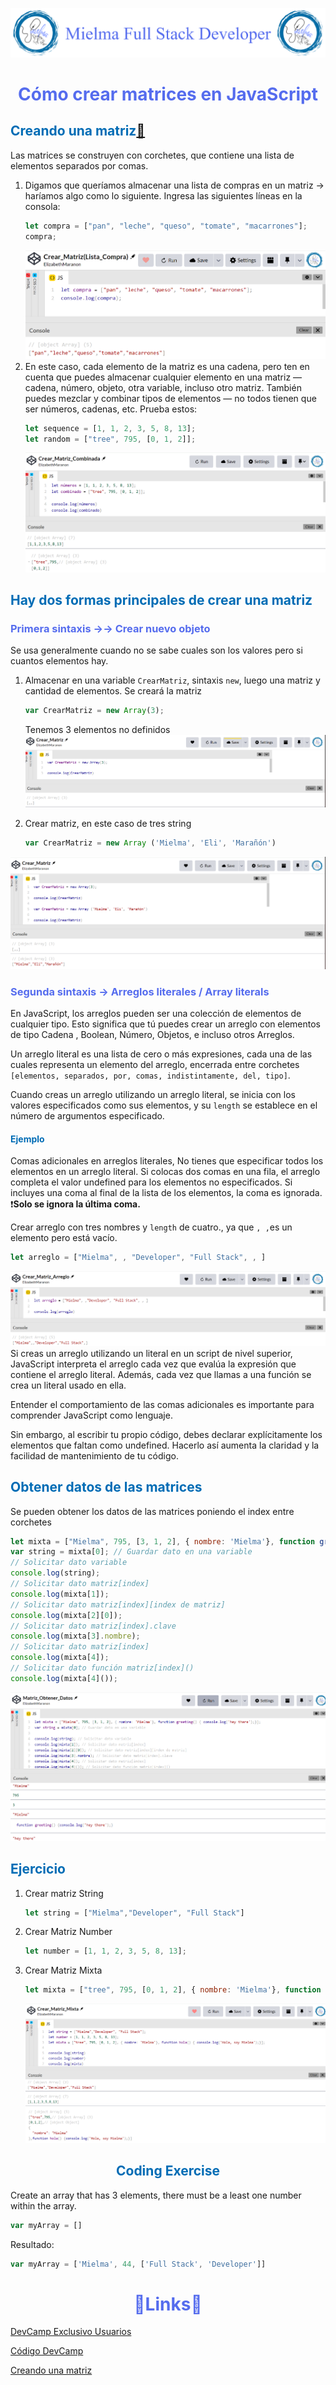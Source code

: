 ![Logo Mielma](image/Logo_Encabezado.png)

# <center><b><font color="#556CEE">Cómo crear matrices en JavaScript</font></b>

## <b><font color="#006cb5">Creando una matriz[🔗](https://developer.mozilla.org/es/docs/Learn/JavaScript/First_steps/Arrays#creando_un_arreglo)</font></b>

Las matrices se construyen con corchetes, que contiene una lista de elementos separados por comas.

1. Digamos que queríamos almacenar una lista de compras en un matriz → haríamos algo como lo siguiente.  Ingresa las siguientes líneas en la consola:
    ```js
    let compra = ["pan", "leche", "queso", "tomate", "macarrones"];
    compra;
    ```
    ![Crear_Matriz_Lista_Compra](image/Crear_Matriz_Lista_Compra.png)
2. En este caso, cada elemento de la matriz es una cadena, pero ten en cuenta que puedes almacenar cualquier elemento en una matriz — cadena, número, objeto, otra variable, incluso otro matriz. También puedes mezclar y combinar tipos de elementos — no todos tienen que ser números, cadenas, etc. Prueba estos:
    ```js
    let sequence = [1, 1, 2, 3, 5, 8, 13];
    let random = ["tree", 795, [0, 1, 2]];
    ```
    ![Crear_Matriz_Combinada](image/Crear_Matriz_Combinada.png)


## <b><font color="#006cb5">Hay dos formas principales de crear una matriz</font></b>

### <font color="#556CEE">Primera sintaxis →→ Crear nuevo objeto</font> 
Se usa generalmente cuando no se sabe cuales son los valores pero si cuantos elementos hay.
1. Almacenar en una variable `CrearMatriz`, sintaxis `new`, luego una matriz y cantidad de elementos. Se creará la matriz
    ```js
    var CrearMatriz = new Array(3);
    ```
    Tenemos 3 elementos no definidos
    ![Crear_Matriz](image/Crear_Matriz.png)

2. Crear matriz, en este caso de tres string
   ```js
   var CrearMatriz = new Array ('Mielma', 'Eli', 'Marañón')
   ```    
![Crear_Matriz_2](image/Crear_Matriz_2.png)

### <font color="#556CEE">Segunda sintaxis → Arreglos literales / Array literals </font> 
En JavaScript, los arreglos pueden ser una colección de elementos de cualquier tipo. Esto significa que tú puedes crear un arreglo con elementos de tipo Cadena , Boolean, Número, Objetos, e incluso otros Arreglos.

Un arreglo literal es una lista de cero o más expresiones, cada una de las cuales representa un elemento del arreglo, encerrada entre corchetes `[elementos, separados, por, comas, indistintamente, del, tipo]`. 

Cuando creas un arreglo utilizando un arreglo literal, se inicia con los valores especificados como sus elementos, y su `length` se establece en el número de argumentos especificado.

#### <font color="#006cb5">Ejemplo</font>
Comas adicionales en arreglos literales, No tienes que especificar todos los elementos en un arreglo literal. Si colocas dos comas en una fila, el arreglo completa el valor undefined para los elementos no especificados. Si incluyes una coma al final de la lista de los elementos, la coma es ignorada. ❗**Solo se ignora la última coma.**

Crear arreglo con tres nombres y `length` de cuatro., ya que `, ,`es un elemento pero está vacío.
```js
let arreglo = ["Mielma", , "Developer", "Full Stack", , ]
```
![Crear_Matriz_Arreglo](image/Crear_Matriz_Arreglo.png)
Si creas un arreglo utilizando un literal en un script de nivel superior, JavaScript interpreta el arreglo cada vez que evalúa la expresión que contiene el arreglo literal. Además, cada vez que llamas a una función se crea un literal usado en ella.

Entender el comportamiento de las comas adicionales es importante para comprender JavaScript como lenguaje.

Sin embargo, al escribir tu propio código, debes declarar explícitamente los elementos que faltan como undefined. Hacerlo así aumenta la claridad y la facilidad de mantenimiento de tu código.

## <b><font color="#006cb5">Obtener datos de las matrices</font></b>
Se pueden obtener los datos de las matrices poniendo el index entre corchetes

```js
let mixta = ["Mielma", 795, [3, 1, 2], { nombre: 'Mielma'}, function greeting() { console.log('hey there');}];
var string = mixta[0]; // Guardar dato en una variable
// Solicitar dato variable
console.log(string); 
// Solicitar dato matriz[index]
console.log(mixta[1]); 
// Solicitar dato matriz[index][index de matriz]
console.log(mixta[2][0]); 
// Solicitar dato matriz[index].clave
console.log(mixta[3].nombre);
// Solicitar dato matriz[index]
console.log(mixta[4]); 
// Solicitar dato función matriz[index]()
console.log(mixta[4]()); 
```
![Matriz_Obtener_Datos](image/Matriz_Obtener_Datos.png)


<!-- ### <font color="#556CEE">H3</font> -->
<!-- #### <font color="#006cb5">H4</font> -->

## <b><font color="#006cb5">Ejercicio</font></b>
1. Crear matriz String
   ```js
   let string = ["Mielma","Developer", "Full Stack"]
   ```
2. Crear Matriz Number
    ```js
    let number = [1, 1, 2, 3, 5, 8, 13];
    ```
3. Crear Matriz Mixta
   ```js
   let mixta = ["tree", 795, [0, 1, 2], { nombre: 'Mielma'}, function hola() { console.log('Hola, soy Mielma');}];
   ```
   ![Crear_Matriz_Mixta](image/Crear_Matriz_Mixta.png)



## <center><b><font color="#006cb5">Coding Exercise</font></b>
Create an array that has 3 elements, there must be a least one number within the array.
```js
var myArray = []
```
Resultado:
```js
var myArray = ['Mielma', 44, ['Full Stack', 'Developer']]
```

# <center><b><font color="#556CEE">🔗Links🔗</font></b>

[DevCamp Exclusivo Usuarios](https://basque.devcamp.com/pt-full-stack-development-javascript-python-react/guide/how-to-create-arrays-javascript)  

[Código DevCamp](https://github.com/rails-camp/javascript-programming/blob/master/section_e__01_introduction_arrays.js)

[Creando una matriz](https://developer.mozilla.org/es/docs/Learn/JavaScript/First_steps/Arrays#creando_un_arreglo)